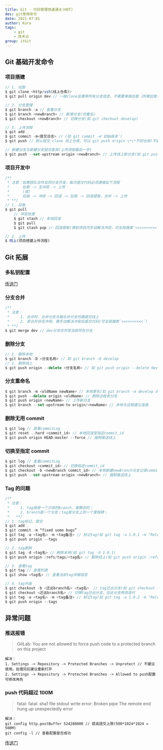 ```yaml
---
title: Git - 代码管理快速通关(HOT)
des: git常用命令
date: 2021-07-01
author: Kora
tags:
    - git
    - 技术点
group: itGit
---
```


## Git 基础开发命令

### 项目搭建

<!-- - 拉取、分支管理、上传分支 -->

```js
// 1. 拉取
$ git clone <http/ssh(线上仓库)>
$ git pull origin dev // 一般clone会携带所有分支信息，不需要单独拉取（所需拉取仓库分支）

// 2. 分支管理
$ git branch -a // 查看分支
$ git branch <newBranch> // 新增分支(勿重名)
$ git checkout <newBranch> // 切换分支(如 git checkout develop)

// 3. 上传流程
$ git add .
$ git commit -m<提交日志> // (如 git commit -m'初始版本')
$ git push // 默认提交 clone 线上仓库，可以 git push origin \*\*不同仓库(不建议使用)

// 新建分支与新建分支提交差异(上传流程最后一步)
$ git push --set-upstream origin <newBranch> // 上传线上新分支(如 git push --set-upstream origin develop)
```

### 项目开发中

 <!-- 拉取、上传 -->

```js
/**
 * 注意：如果团队合作且同分支开发，每次提交代码必须遵循如下流程
 * 		拉取 -> 无冲突 -> 上传
 * 		(或)
 * 		拉取 -> 冲突 -> 回滚 -> 拉取 -> 回滚提取，合并 -> 上传
 * **/
// 1. 拉取
$ git pull
    // 冲突处理
	$ git stash // 本地回滚
	$ git pull
	$ git stash pop // 回滚提取(需到项目内手动解决冲突，可全局搜索`<<<<<<<<<<`)

// 2. 上传
$ 同上(项目搭建上传流程)
```

## Git 拓展

### 多私钥配置

[传送门](https://www.cnblogs.com/popfisher/p/5731232.html)

### 分支合并

```js
/**
 * 注意：
 *     1. 合并时，合并分支与被合并分支均需提交线上
 *     2. 若合并存在冲突，需手动解决冲突后提交代码(可全局搜索`<<<<<<<<<<`)
 * **/
$ git merge dev // dev分支合并至当前所在分支
```

### 删除分支

```js
// 1. 删除本地
$ git branch -D <分支名称> // 如 git branch -D develop
// 2. 删除线上
$ git push origin --delete <分支名称> // 如 git push origin --delete develop
```

### 分支重命名

```js
$ git branch -m <oldName newName> // 本地更名(如 git branch -m develop develop2)
$ git push --delete origin <oldName> // 删除远程老分支
$ git push origin <newName> // 上传新分支
$ git branch --set-upstream-to origin/<newName> // 本地与远程建立连接
```

### 删除无用 commit

```js
$ git log // 查看commitLog
$ git reset --hard <commit_id> // 本地回滚至指定commit_id
$ git push origin HEAD:master --force // 强制推送线上
```

### 切换至指定 commit

```js
$ git log // 查看commitLog
$ git checkout <commit_id> // 切换指定commit_id
$ git checkout -b <newBranch commit_id> // 本地新建newBranch分支记录commit_id
$ git push --set-upstream origin <newBranch> // 强制推送线上
```

### Tag 的问题

```js
/**
 * 注意：
 *     1. tag就是一个只读的branch，是静态的；
 *     2. branch是一个分支；tag是分支上的一个里程碑；
 *   **/
// 1. tag标记、提交
$ git add .
$ git commit -m “fixed some bugs”
$ git tag -a <tag名> -m <tag备注> // 标记tag(如 git tag -a 1.0.1 -m "Release version 1.0.1")
$ git push origin --tags

// 2. tag删除
$ git tag -d <tag名> // 删除本地(如 git tag -d 1.0.1)
$ git push origin :refs/tags/<tag名> // 删除线上(如 git push origin :refs/tags/1.0.1)

// 3. 查看tag
$ git tag // 查看列表
$ git show <tag名> // 查看当前tag详细信息

// 4. tag升级
$ git checkout -b <迁出branch名> <tag名>  // tag迁出分支(如 git checkout -b tagToBranch 1.0.1)
$ git checkout <迁出branch名> // 切换tag迁出分支，在此分支修改迭代
$ git tag -a <tag名> -m <tag备注> // 标记tag(如 git tag -a 1.0.2 -m "Release version 1.0.2")
$ git push origin --tags
```

## 异常问题

### 推送报错

> GitLab: You are not allowed to force push code to a protected branch on this project

    解决：
    1. Settings -> Repository -> Protected Branches -> Unprotect // 不建议使用，处理完后建议重新打开
    2. Settings -> Repository -> Protected Branches -> Allowed to push配置可修改角色

### push 代码超过 100M

> fatal: fatal: sha1 file stdout write error: Broken pipe The remote end hung up unexpectedly error

    解决：
    git config http.postBuffer 524288000 // 提高提交上限(500*1024*1024 = 500M)
    git config -l // 查看配置是否成功

[传送门](https://www.cnblogs.com/zmdComeOn/p/12565629.html)
